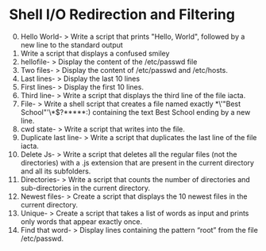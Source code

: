 # Shell I/O Redirection and Filtering
0. Hello World- > Write a script that prints "Hello, World", followed by a new line to the standard output
1. Write a script that displays a confused smiley
2. hellofile- > Display the content of the /etc/passwd file
3. Two files- > Display the content of /etc/passwd and /etc/hosts.
4. Last lines- > Display the last 10 lines
5. First lines- > Display the first 10 lines.
6. Third line- > Write a script that displays the third line of the file iacta.
7. File- > Write a shell script that creates a file named exactly \*\\'"Best School"\'\\*$\?\*\*\*\*\*:) containing the text Best School ending by a new line.
8. cwd state- > Write a script that writes into the file.
9. Duplicate last line- > Write a script that duplicates the last line of the file iacta.
10. Delete Js- > Write a script that deletes all the regular files (not the directories) with a .js extension that are present in the current directory and all its subfolders.
11. Directories- > Write a script that counts the number of directories and sub-directories in the current directory.
12. Newest files- > Create a script that displays the 10 newest files in the current directory.
13. Unique- > Create a script that takes a list of words as input and prints only words that appear exactly once.
14. Find that word- > Display lines containing the pattern “root” from the file /etc/passwd.
